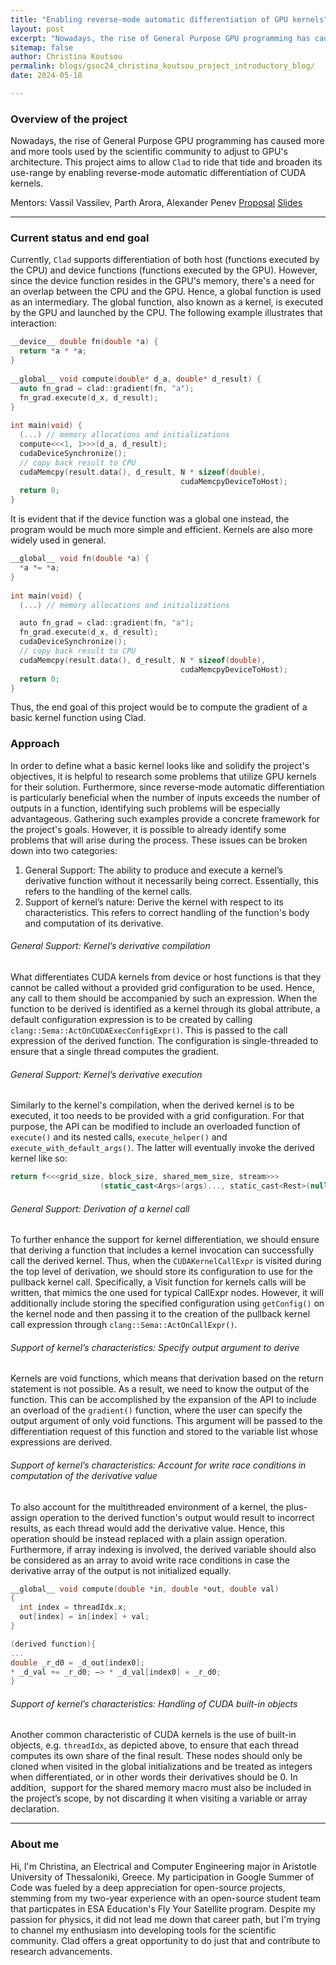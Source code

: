 ```yaml
---
title: "Enabling reverse-mode automatic differentiation of GPU kernels"
layout: post
excerpt: "Nowadays, the rise of General Purpose GPU programming has caused more and more tools used by the scientific community to adjust to GPU's architecture. This project aims to allow `Clad` to ride that tide and broaden its use-range by enabling reverse-mode automatic differentiation of CUDA kernels."
sitemap: false
author: Christina Koutsou
permalink: blogs/gsoc24_christina_koutsou_project_introductory_blog/
date: 2024-05-18

---
```

### Overview of the project

Nowadays, the rise of General Purpose GPU programming has caused more and more tools used by the scientific community to adjust to GPU's architecture. This project aims to allow `Clad` to ride that tide and broaden its use-range by enabling reverse-mode automatic differentiation of CUDA kernels.

Mentors: Vassil Vassilev, Parth Arora, Alexander Penev
[Proposal](/assets/docs/Christina_Koutsou_GSoC_2024.pdf)
[Slides](/assets/presentations/CaaS_Weekly_15_05_2024_Christina_Enbale_reverse_mode_autodiff_for_kernels_first_presentation.pdf)

---
### Current status and end goal

Currently, `Clad` supports differentiation of both host (functions executed by the CPU) and device functions (functions executed by the GPU). However, since the device function resides in the GPU's memory, there's a need for an overlap between the CPU and the GPU. Hence, a global function is used as an intermediary. The global function, also known as a kernel, is executed by the GPU and launched by the CPU. The following example illustrates that interaction:

```cpp
__device__ double fn(double *a) {  
  return *a * *a;  
}  
  
__global__ void compute(double* d_a, double* d_result) {  
  auto fn_grad = clad::gradient(fn, "a");  
  fn_grad.execute(d_x, d_result);  
}  
  
int main(void) {  
  (...) // memory allocations and initializations  
  compute<<<1, 1>>>(d_a, d_result);  
  cudaDeviceSynchronize();  
  // copy back result to CPU  
  cudaMemcpy(result.data(), d_result, N * sizeof(double),  
                                      cudaMemcpyDeviceToHost);  
  return 0;  
}
```

It is evident that if the device function was a global one instead, the program would be much more simple and efficient. Kernels are also more widely used in general.

```cpp
__global__ void fn(double *a) {  
  *a *= *a;  
}  
  
int main(void) {  
  (...) // memory allocations and initializations

  auto fn_grad = clad::gradient(fn, "a");  
  fn_grad.execute(d_x, d_result);  
  cudaDeviceSynchronize();  
  // copy back result to CPU  
  cudaMemcpy(result.data(), d_result, N * sizeof(double),  
                                      cudaMemcpyDeviceToHost);  
  return 0;  
}
```

Thus, the end goal of this project would be to compute the gradient of a basic kernel function using Clad.

### Approach

In order to define what a basic kernel looks like and solidify the project's objectives, it is helpful to research some problems that utilize GPU kernels for their solution. Furthermore, since reverse-mode automatic differentiation is particularly beneficial when the number of inputs exceeds the number of outputs in a function, identifying such problems will be especially advantageous. Gathering such examples provide a concrete framework for the project's goals.
However, it is possible to already identify some problems that will arise during the process. These issues can be broken down into two categories:
1) General Support: The ability to produce and execute a kernel’s derivative function without it necessarily being correct. Essentially, this refers to the handling of the kernel calls.
2) Support of kernel’s nature: Derive the kernel with respect to its characteristics. This refers to correct handling of the function's body and computation of its derivative.
###### General Support: Kernel’s derivative compilation
What differentiates CUDA kernels from device or host functions is that they cannot be called without a provided grid configuration to be used. Hence, any call to them should be accompanied by such an expression. When the function to be derived is identified as a kernel through its global attribute, a default configuration expression is to be created by calling  `clang::Sema::ActOnCUDAExecConfigExpr()`. This is passed to the call expression of the derived function. The configuration is single-threaded to ensure that a single thread computes the gradient.
###### General Support: Kernel’s derivative execution
Similarly to the kernel's compilation, when the derived kernel is to be executed, it too needs to be provided with a grid configuration. For that purpose, the API can be modified to include an overloaded function of `execute()` and its nested calls, `execute_helper()` and `execute_with_default_args()`. The latter will eventually invoke the derived kernel like so:
```cpp
return f<<<grid_size, block_size, shared_mem_size, stream>>>
					(static_cast<Args>(args)..., static_cast<Rest>(nullptr)...);
```
###### General Support: Derivation of a kernel call
To further enhance the support for kernel differentiation, we should ensure that deriving a function that includes a kernel invocation can successfully call the derived kernel. Thus, when the `CUDAKernelCallExpr` is visited during the top level of derivation, we should store its configuration to use for the pullback kernel call. Specifically, a Visit function for kernels calls will be written, that mimics the one used for typical CallExpr nodes. However, it will additionally include storing the specified configuration using `getConfig()` on the kernel node and then passing it to the creation of the pullback kernel call expression through `clang::Sema::ActOnCallExpr()`.
###### Support of kernel’s characteristics: Specify output argument to derive
Kernels are void functions, which means that derivation based on the return statement is not possible. As a result, we need to know the output of the function. This can be accomplished by the expansion of the API to include an overload of the `gradient()` function, where the user can specify the output argument of only void functions. This argument will be passed to the differentiation request of this function and stored to the variable list whose expressions are derived. 
###### Support of kernel’s characteristics: Account for write race conditions in computation of the derivative value
To also account for the multithreaded environment of a kernel, the plus-assign operation to the derived function's output would result to incorrect results, as each thread would add the derivative value. Hence, this operation should be instead replaced with a plain assign operation. Furthermore, if array indexing is involved, the derived variable should also be considered as an array to avoid write race conditions in case the derivative array of the output is not initialized equally.
```cpp
__global__ void compute(double *in, double *out, double val)  
{  
  int index = threadIdx.x;  
  out[index] = in[index] + val;  
}

(derived function){
...
double _r_d0 = _d_out[index0];
* _d_val += _r_d0; —> * _d_val[index0] = _r_d0;
}
```
###### Support of kernel’s characteristics: Handling of CUDA built-in objects
Another common characteristic of CUDA kernels is the use of built-in objects, e.g. `threadIdx`, as depicted above, to ensure that each thread computes its own share of the final result. These nodes should only be cloned when visited in the global initializations and be treated as integers when differentiated, or in other words their derivatives should be 0. In addition,  support for the shared memory macro must also be included in the project’s scope, by not discarding it when visiting a variable or array declaration.

---
### About me

Hi, I'm Christina, an Electrical and Computer Engineering major in Aristotle University of Thessaloniki, Greece. My participation in Google Summer of Code was fueled by a deep appreciation for open-source projects, stemming from my two-year experience with an open-source student team that particpates in ESA Education's Fly Your Satellite program. Despite my passion for physics, it did not lead me down that career path, but I'm trying to channel my enthusiasm into developing tools for the scientific community. Clad offers a great opportunity to do just that and contribute to research advancements.

